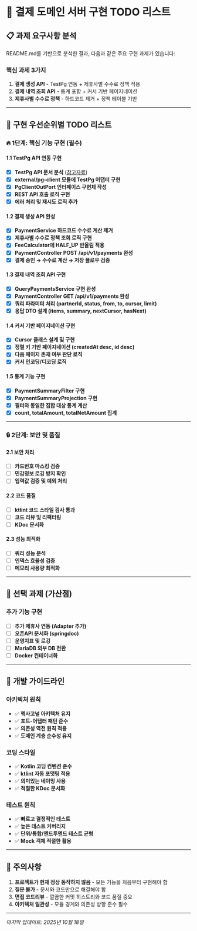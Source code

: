 # 🚀 결제 도메인 서버 구현 TODO 리스트

## 📋 과제 요구사항 분석

README.md를 기반으로 분석한 결과, 다음과 같은 주요 구현 과제가 있습니다:

### 핵심 과제 3가지
1. **결제 생성 API** - TestPg 연동 + 제휴사별 수수료 정책 적용
2. **결제 내역 조회 API** - 통계 포함 + 커서 기반 페이지네이션  
3. **제휴사별 수수료 정책** - 하드코드 제거 + 정책 테이블 기반

---

## 🎯 구현 우선순위별 TODO 리스트

### 🔥 **1단계: 핵심 기능 구현 (필수)**

#### 1.1 TestPg API 연동 구현
- [x] **TestPg API 문서 분석** ([참고자료](https://api-test-pg.bigs.im/docs/index.html))
- [x] **external/pg-client 모듈에 TestPg 어댑터 구현**
- [x] **PgClientOutPort 인터페이스 구현체 작성**
- [x] **REST API 호출 로직 구현**
- [x] **에러 처리 및 재시도 로직 추가**

#### 1.2 결제 생성 API 완성
- [x] **PaymentService 하드코드 수수료 계산 제거**
- [x] **제휴사별 수수료 정책 조회 로직 구현**
- [x] **FeeCalculator에 HALF_UP 반올림 적용**
- [x] **PaymentController POST /api/v1/payments 완성**
- [x] **결제 승인 → 수수료 계산 → 저장 플로우 검증**

#### 1.3 결제 내역 조회 API 구현
- [x] **QueryPaymentsService 구현 완성**
- [x] **PaymentController GET /api/v1/payments 완성**
- [x] **쿼리 파라미터 처리 (partnerId, status, from, to, cursor, limit)**
- [x] **응답 DTO 설계 (items, summary, nextCursor, hasNext)**

#### 1.4 커서 기반 페이지네이션 구현
- [x] **Cursor 클래스 설계 및 구현**
- [x] **정렬 키 기반 페이지네이션 (createdAt desc, id desc)**
- [x] **다음 페이지 존재 여부 판단 로직**
- [x] **커서 인코딩/디코딩 로직**

#### 1.5 통계 기능 구현
- [x] **PaymentSummaryFilter 구현**
- [x] **PaymentSummaryProjection 구현**
- [x] **필터와 동일한 집합 대상 통계 계산**
- [x] **count, totalAmount, totalNetAmount 집계**

---

### 🔒 **2단계: 보안 및 품질**

#### 2.1 보안 처리
- [ ] **카드번호 마스킹 검증**
- [ ] **민감정보 로깅 방지 확인**
- [ ] **입력값 검증 및 예외 처리**

#### 2.2 코드 품질
- [ ] **ktlint 코드 스타일 검사 통과**
- [ ] **코드 리뷰 및 리팩터링**
- [ ] **KDoc 문서화**

#### 2.3 성능 최적화
- [ ] **쿼리 성능 분석**
- [ ] **인덱스 효율성 검증**
- [ ] **메모리 사용량 최적화**

---

## 🎯 **선택 과제 (가산점)**

### 추가 기능 구현
- [ ] **추가 제휴사 연동 (Adapter 추가)**
- [ ] **오픈API 문서화 (springdoc)**
- [ ] **운영지표 및 로깅**
- [ ] **MariaDB 외부 DB 전환**
- [ ] **Docker 컨테이너화**

---

## 📝 **개발 가이드라인**

### 아키텍처 원칙
- ✅ **헥사고널 아키텍처 유지**
- ✅ **포트-어댑터 패턴 준수**
- ✅ **의존성 역전 원칙 적용**
- ✅ **도메인 계층 순수성 유지**

### 코딩 스타일
- ✅ **Kotlin 코딩 컨벤션 준수**
- ✅ **ktlint 자동 포맷팅 적용**
- ✅ **의미있는 네이밍 사용**
- ✅ **적절한 KDoc 문서화**

### 테스트 원칙
- ✅ **빠르고 결정적인 테스트**
- ✅ **높은 테스트 커버리지**
- ✅ **단위/통합/엔드투엔드 테스트 균형**
- ✅ **Mock 객체 적절한 활용**

---

## 🚨 **주의사항**

1. **프로젝트가 현재 정상 동작하지 않음** - 모든 기능을 처음부터 구현해야 함
2. **질문 불가** - 문서와 코드만으로 해결해야 함
3. **면접 코드리뷰** - 깔끔한 커밋 히스토리와 코드 품질 중요
4. **아키텍처 일관성** - 모듈 경계와 의존성 방향 준수 필수

---

*마지막 업데이트: 2025년 10월 18일*
